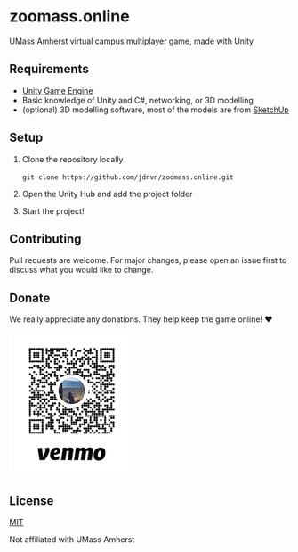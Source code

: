 # zoomass.online
UMass Amherst virtual campus multiplayer game, made with Unity 

## Requirements
* [Unity Game Engine](https://unity3d.com/get-unity/download)
* Basic knowledge of Unity and C#, networking, or 3D modelling
* (optional) 3D modelling software, most of the models are from [SketchUp](https://www.sketchup.com/)

## Setup
1. Clone the repository locally

      ```git clone https://github.com/jdnvn/zoomass.online.git```
  
2. Open the Unity Hub and add the project folder
3. Start the project!

## Contributing
Pull requests are welcome. For major changes, please open an issue first to discuss what you would like to change.

## Donate
We really appreciate any donations. They help keep the game online! ❤️

![Venmo QR code](./donate.jpg)

## License
[MIT](https://choosealicense.com/licenses/mit/)

Not affiliated with UMass Amherst
